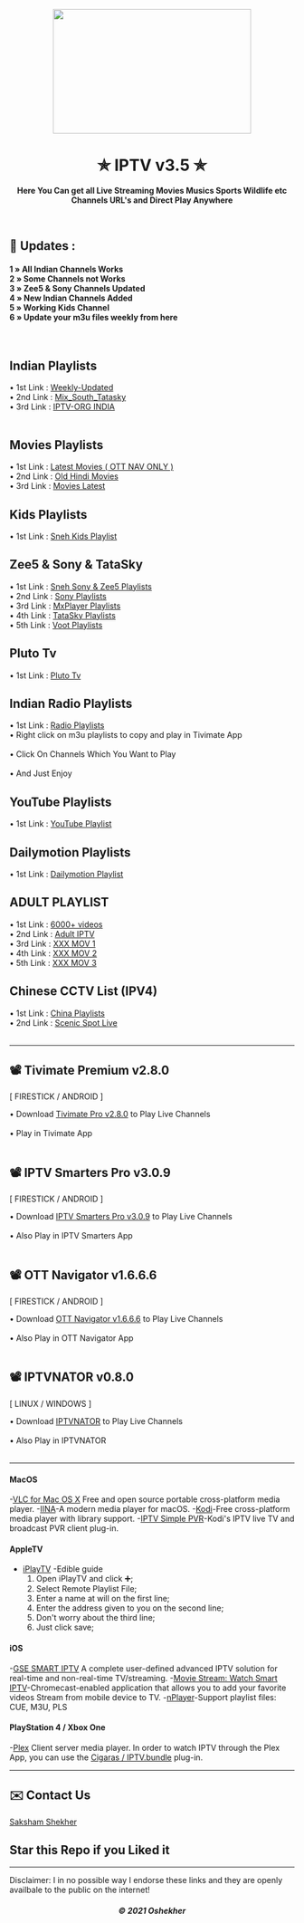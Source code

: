 <p align="center"><img src="https://encrypted-tbn0.gstatic.com/images?q=tbn:ANd9GcR4Bzf5sA4YG0qr27BO9864EAzo3XGg2NX0Tg&usqp=CAU" width="350" height="220"></p>
<h1 align="center"> ✯ IPTV v3.5 ✯ </h1>

<p align="center"><b>Here You Can get all Live Streaming Movies Musics Sports Wildlife etc Channels URL's and Direct Play Anywhere</b></p><br>

## 🍃 Updates : 
 
<h4>

1 » All Indian Channels Works<br>
2 » Some Channels not Works<br>
3 » Zee5 & Sony Channels Updated<br>
4 » New Indian Channels Added<br>
5 » Working Kids Channel<br>
6 » Update your m3u files weekly from here<br>

</h4>

<br> 

## Indian Playlists

• 1st Link : <a href="https://raw.githack.com/OneFusionPlus/m3u-playlist/main/Indian%20Playlist/weekly-updated.m3u">Weekly-Updated</a>  <br>
• 2nd Link : <a href="https://rawcdn.githack.com/OneFusionPlus/m3u-playlist/56e0e5b13cdf0eb56d440a173c757a290ebe948a/Indian%20Playlist/Mix_South_Tatasky.m3u">Mix_South_Tatasky</a>  <br>
• 3rd Link : <a href="https://raw.githack.com/iptv-org/iptv/master/channels/in.m3u">IPTV-ORG INDIA</a>  <br><br> 

## Movies Playlists

• 1st Link : <a href="https://raw.githack.com/OneFusionPlus/m3u-playlist/main/Indian%20Playlist/Movies_Playlist.m3u">Latest Movies ( OTT NAV ONLY ) </a>  <br> 
• 2nd Link : <a href="https://rawcdn.githack.com/OneFusionPlus/m3u-playlist/56e0e5b13cdf0eb56d440a173c757a290ebe948a/Indian%20Playlist/sneh-hindi-movies.m3u">Old Hindi Movies</a>  <br> 
• 3rd Link : <a href="https://rawcdn.githack.com/OneFusionPlus/m3u-playlist/56e0e5b13cdf0eb56d440a173c757a290ebe948a/Indian%20Playlist/Movies.m3u">Movies Latest</a>  <br>

## Kids Playlists

• 1st Link : <a href="https://rawcdn.githack.com/OneFusionPlus/m3u-playlist/56e0e5b13cdf0eb56d440a173c757a290ebe948a/Kids%20Playlist/sneh-kids.m3u">Sneh Kids Playlist</a>  <br>

## Zee5 & Sony & TataSky

• 1st Link : <a href="https://raw.githack.com/OneFusionPlus/m3u-playlist/main/Zee5%20&%20Sony%20Playlist/Sony&Zee5-Sneh-IPTV.m3u">Sneh Sony & Zee5 Playlists </a><br>
• 2nd Link : <a href="https://raw.githack.com/OneFusionPlus/m3u-playlist/main/Zee5%20&%20Sony%20Playlist/sony-sneh-iptv.m3u">Sony Playlists </a><br>
• 3rd Link : <a href="https://raw.githack.com/OneFusionPlus/m3u-playlist/main/Zee5%20&%20Sony%20Playlist/mxplayer.m3u">MxPlayer Playlists </a><br>
• 4th Link : <a href="https://raw.githack.com/OneFusionPlus/m3u-playlist/main/TataSky%20Playlist/sneh-tatasky-plus.m3u">TataSky Playlists </a><br>
• 5th Link : <a href="https://raw.githack.com/OneFusionPlus/m3u-playlist/main/Zee5%20&%20Sony%20Playlist/voot.m3u">Voot Playlists </a><br>

## Pluto Tv

• 1st Link : <a href="https://rawcdn.githack.com/OneFusionPlus/m3u-playlist/2a11171e8702add1ee8ebb7b02fa3e511495c537/Pluto%20Tv/pluto.m3u8"> Pluto Tv </a><br>

## Indian Radio Playlists

• 1st Link : <a href="https://raw.githack.com/OneFusionPlus/m3u-playlist/main/Radio%20Playlist/sneh-radio.m3u">Radio Playlists </a>  <br>
• Right click on m3u playlists to copy and play in Tivimate App<br><br>
• Click On Channels Which You Want to Play<br><br>
• And Just Enjoy 

## YouTube Playlists

• 1st Link : <a href="https://raw.githack.com/OneFusionPlus/m3u-playlist/main/YouTube%20Playlist/youtube.m3u">YouTube Playlist </a>  <br>

## Dailymotion Playlists

• 1st Link : <a href="https://raw.githack.com/OneFusionPlus/m3u-playlist/main/Dailymotion%20Playlist/dailymotion.m3u">Dailymotion Playlist </a>  <br>

## ADULT PLAYLIST

• 1st Link : <a href="https://rawcdn.githack.com/OneFusionPlus/m3u-playlist/56e0e5b13cdf0eb56d440a173c757a290ebe948a/XXX%20Playlist/vods.m3u8"> 6000+ videos </a><br>
• 2nd Link : <a href="https://rawcdn.githack.com/OneFusionPlus/m3u-playlist/56e0e5b13cdf0eb56d440a173c757a290ebe948a/XXX%20Playlist/all.m3u"> Adult IPTV </a><br>
• 3rd Link : <a href="https://rawcdn.githack.com/OneFusionPlus/m3u-playlist/56e0e5b13cdf0eb56d440a173c757a290ebe948a/XXX%20Playlist/xxx.m3u"> XXX MOV 1 </a><br>
• 4th Link : <a href="https://rawcdn.githack.com/OneFusionPlus/m3u-playlist/56e0e5b13cdf0eb56d440a173c757a290ebe948a/XXX%20Playlist/xxx-2.m3u"> XXX MOV 2 </a><br>
• 5th Link : <a href="https://rawcdn.githack.com/OneFusionPlus/m3u-playlist/56e0e5b13cdf0eb56d440a173c757a290ebe948a/XXX%20Playlist/xxx-3.m3u"> XXX MOV 3 </a><br>

## Chinese CCTV List (IPV4)

• 1st Link : <a href="https://rawcdn.githack.com/OneFusionPlus/m3u-playlist/56e0e5b13cdf0eb56d440a173c757a290ebe948a/China%20Playlist/TV-IPV4.m3u">China Playlists </a>  <br>
• 2nd Link : <a href="https://rawcdn.githack.com/OneFusionPlus/m3u-playlist/2a11171e8702add1ee8ebb7b02fa3e511495c537/China%20Playlist/Scenic%20spot%20live%20source.m3u8"> Scenic Spot Live </a><br><br>

---
 
## 📽 Tivimate Premium v2.8.0 
[ FIRESTICK / ANDROID ]

• Download <a href="https://files.moddroid.com/TiviMate%20IPTV%20Player/_TiviMate_2.8.0_Premium.apk">Tivimate Pro v2.8.0</a> to Play Live Channels<br><br>
• Play in Tivimate App<br><br>

## 📽 IPTV Smarters Pro v3.0.9 
[ FIRESTICK / ANDROID ]

• Download <a href="https://files.moddroid.com/IPTV%20Smarters%20Pro/IPTV_Smarters_Pro_v3.0.9.4_-_Mod_-_Armeabi-v7a.apk">IPTV Smarters Pro v3.0.9</a> to Play Live Channels<br><br>
• Also Play in IPTV Smarters App<br><br>

## 📽 OTT Navigator v1.6.6.6
[ FIRESTICK / ANDROID ]

• Download <a href="https://wenzs-my.sharepoint.com/:u:/g/personal/oshekehr_free_stulive_com/EQpwbQiL2odIsC6o8vpwBLoBfpVtW_HPKzR-T2EwqevKIg?download=1">OTT Navigator v1.6.6.6</a> to Play Live Channels<br><br>
• Also Play in OTT Navigator App<br><br>

## 📽 IPTVNATOR v0.8.0 
[ LINUX / WINDOWS ]

• Download <a href="https://github.com/4gray/iptvnator/releases">IPTVNATOR</a> to Play Live Channels<br><br>
• Also Play in IPTVNATOR<br><br>

---

#### MacOS

-[VLC for Mac OS X](https://www.videolan.org/vlc/download-macosx.html) Free and open source portable cross-platform media player.
-[IINA](https://iina.io/)-A modern media player for macOS.
-[Kodi](https://kodi.tv/)-Free cross-platform media player with library support.
  -[IPTV Simple PVR](https://kodi.tv/addon/pvr-client/pvr-iptv-simple-client)-Kodi's IPTV live TV and broadcast PVR client plug-in.

#### AppleTV

- [iPlayTV](https://apps.apple.com/us/app/iplaytv/id1072226801)
  -Edible guide
    1. Open iPlayTV and click ➕;
    2. Select Remote Playlist File;
    3. Enter a name at will on the first line;
    4. Enter the address given to you on the second line;
    5. Don't worry about the third line;
    6. Just click save;

#### iOS

-[GSE SMART IPTV](https://apps.apple.com/us/app/gse-smart-iptv/id1028734023) A complete user-defined advanced IPTV solution for real-time and non-real-time TV/streaming.
-[Movie Stream: Watch Smart IPTV](https://apps.apple.com/us/app/movie-stream-ip-tv-films/id1450912244)-Chromecast-enabled application that allows you to add your favorite videos Stream from mobile device to TV.
-[nPlayer](https://apps.apple.com/cn/app/nplayer/id1116905928)-Support playlist files: CUE, M3U, PLS

#### PlayStation 4 / Xbox One

-[Plex](https://www.plex.tv/apps-devices/#modal-devices-playstation-4) Client server media player. In order to watch IPTV through the Plex App, you can use the [Cigaras / IPTV.bundle](https://github.com/Cigaras/IPTV.bundle) plug-in.

---

</h4>

## ✉️ Contact Us
[Saksham Shekher](https://telegram.me/PurityWasHere)

## Star this Repo if you Liked it

---
Disclaimer: I in no possible way I endorse these links and they are openly availbale to the public on the internet!

<h5 align='center'>© 2021 Oshekher</h5>
